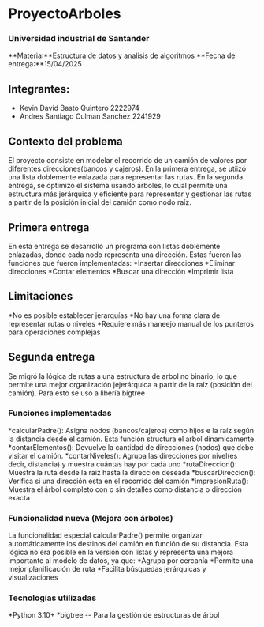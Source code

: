 # ProyectoArboles
### Universidad industrial de Santander
**Materia:**Estructura de datos y analisis de algoritmos
**Fecha de entrega:**15/04/2025

## Integrantes:

- Kevin David Basto Quintero 2222974
- Andres Santiago Culman Sanchez 2241929

## Contexto del problema
El proyecto consiste en modelar el recorrido de un camión de valores por diferentes direcciones(bancos  y cajeros). En la primera entrega, se utiizó una lista doblemente enlazada para representar las rutas. En la segunda entrega, se optimizó el sistema usando árboles, lo cual permite una estructura más jerárquica y eficiente para representar y gestionar las rutas a partir de la posición inicial del camión como nodo raíz.

## Primera entrega
En esta entrega se desarrolló un programa con listas doblemente enlazadas, donde cada nodo representa una dirección. Estas fueron las funciones que fueron implementadas:
*Insertar direcciones
*Eliminar direcciones
*Contar elementos
*Buscar una dirección
*Imprimir lista

## Limitaciones
*No es posible establecer jerarquías
*No hay una forma clara de representar rutas o niveles
*Requiere  más maneejo manual de los punteros para operaciones complejas

## Segunda entrega
Se migró la lógica de rutas a una estructura de arbol no binario, lo que permite una mejor organización jejerárquica a partir de la raíz (posición del camión). Para esto se usó a libería bigtree

### Funciones implementadas
*calcularPadre(): Asigna nodos (bancos/cajeros) como hijos e la raíz según la distancia desde el camión. Esta función structura el arbol dinamicamente.
*contarElementos(): Devuelve la cantidad de direcciones (nodos) que debe visitar el camión.
*contarNiveles(): Agrupa las direcciones por nivel(es decir, distancia) y muestra cuántas hay por cada uno
*rutaDireccion(): Muestra la ruta desde la raíz hasta la dirección deseada
*buscarDireccion(): Verifica si una dirección esta en el recorrido del camión
*impresionRuta(): Muestra el árbol completo con o sin detalles como distancia o dirección exacta

### Funcionalidad nueva (Mejora con árboles)
La funcionalidad especial calcularPadre() permite organizar automáticamente los destinos del camión en función de su distancia. Esta lógica no era posible en la versión con listas y representa una mejora importante al modelo de datos, ya que:
*Agrupa por cercanía
*Permite una mejor planificación de ruta
*Facilita búsquedas jerárquicas y visualizaciones

### Tecnologías utilizadas
*Python 3.10+
*bigtree -- Para la gestión de estructuras de árbol